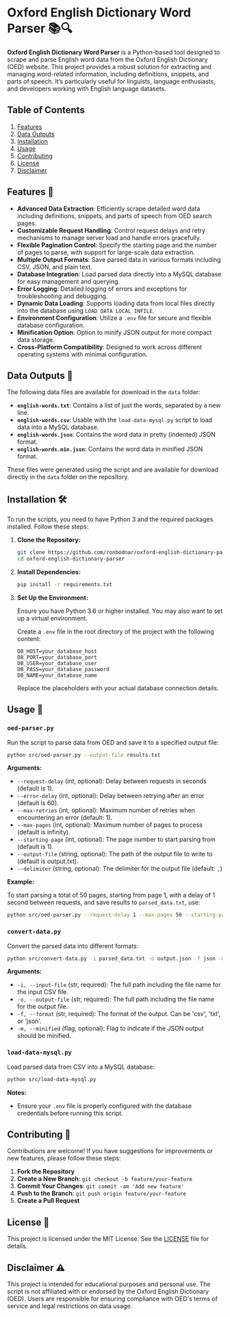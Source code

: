 # Oxford English Dictionary Word Parser 📚🔍

**Oxford English Dictionary Word Parser** is a Python-based tool designed to scrape and parse English word data from the Oxford English Dictionary (OED) website. This project provides a robust solution for extracting and managing word-related information, including definitions, snippets, and parts of speech. It’s particularly useful for linguists, language enthusiasts, and developers working with English language datasets.

## Table of Contents

1. [Features](#features)
2. [Data Outputs](#data-outputs)
3. [Installation](#installation)
4. [Usage](#usage)
5. [Contributing](#contributing)
6. [License](#license)
7. [Disclaimer](#disclaimer)

## Features 🚀

- **Advanced Data Extraction**: Efficiently scrape detailed word data including definitions, snippets, and parts of speech from OED search pages.
- **Customizable Request Handling**: Control request delays and retry mechanisms to manage server load and handle errors gracefully.
- **Flexible Pagination Control**: Specify the starting page and the number of pages to parse, with support for large-scale data extraction.
- **Multiple Output Formats**: Save parsed data in various formats including CSV, JSON, and plain text.
- **Database Integration**: Load parsed data directly into a MySQL database for easy management and querying.
- **Error Logging**: Detailed logging of errors and exceptions for troubleshooting and debugging.
- **Dynamic Data Loading**: Supports loading data from local files directly into the database using `LOAD DATA LOCAL INFILE`.
- **Environment Configuration**: Utilize a `.env` file for secure and flexible database configuration.
- **Minification Option**: Option to minify JSON output for more compact data storage.
- **Cross-Platform Compatibility**: Designed to work across different operating systems with minimal configuration.

## Data Outputs 📂

The following data files are available for download in the `data` folder:

- **`english-words.txt`**: Contains a list of just the words, separated by a new line.
- **`english-words.csv`**: Usable with the `load-data-mysql.py` script to load data into a MySQL database.
- **`english-words.json`**: Contains the word data in pretty (indented) JSON format.
- **`english-words.min.json`**: Contains the word data in minified JSON format.

These files were generated using the script and are available for download directly in the `data` folder on the repository.

## Installation 🛠️

To run the scripts, you need to have Python 3 and the required packages installed. Follow these steps:

1. **Clone the Repository:**

    ```bash
    git clone https://github.com/ronbodnar/oxford-english-dictionary-parser.git
    cd oxford-english-dictionary-parser
    ```

2. **Install Dependencies:**

    ```bash
    pip install -r requirements.txt
    ```

3. **Set Up the Environment:**

    Ensure you have Python 3.6 or higher installed. You may also want to set up a virtual environment.

    Create a `.env` file in the root directory of the project with the following content:

    ~~~
    DB_HOST=your_database_host
    DB_PORT=your_database_port
    DB_USER=your_database_user
    DB_PASS=your_database_password
    DB_NAME=your_database_name
    ~~~

    Replace the placeholders with your actual database connection details.

## Usage 📝

### `oed-parser.py`

Run the script to parse data from OED and save it to a specified output file:

```bash
python src/oed-parser.py --output-file results.txt
```

**Arguments:**
- `--request-delay` (int, optional): Delay between requests in seconds (default is 1).
- `--error-delay` (int, optional): Delay between retrying after an error (default is 60).
- `--max-retries` (int, optional): Maximum number of retries when encountering an error (default: 1).
- `--max-pages` (int, optional): Maximum number of pages to process (default is infinity).
- `--starting-page` (int, optional): The page number to start parsing from (default is 1).
- `--output-file` (string, optional): The path of the output file to write to (default is output.txt).
- `--delimiter` (string, optional): The delimiter for the output file (default: `,`)

**Example:**

To start parsing a total of 50 pages, starting from page 1, with a delay of 1 second between requests, and save results to `parsed_data.txt`, use:

```bash
python src/oed-parser.py --request-delay 1 --max-pages 50 --starting-page 1 --output-file parsed_data.txt
```

### `convert-data.py`

Convert the parsed data into different formats:

```bash
python src/convert-data.py -i parsed_data.txt -o output.json -f json -m
```

**Arguments:**
- `-i, --input-file` (str, required): The full path including the file name for the input CSV file.
- `-o, --output-file` (str, required): The full path including the file name for the output file.
- `-f, --format` (str, required): The format of the output. Can be 'csv', 'txt', or 'json'.
- `-m, --minified` (flag, optional): Flag to indicate if the JSON output should be minified.

### `load-data-mysql.py`

Load parsed data from CSV into a MySQL database:

```bash
python src/load-data-mysql.py
```

**Notes:**
- Ensure your `.env` file is properly configured with the database credentials before running this script.

## Contributing 🤝

Contributions are welcome! If you have suggestions for improvements or new features, please follow these steps:

1. **Fork the Repository**
2. **Create a New Branch**: `git checkout -b feature/your-feature`
3. **Commit Your Changes**: `git commit -am 'Add new feature'`
4. **Push to the Branch**: `git push origin feature/your-feature`
5. **Create a Pull Request**

## License 📜

This project is licensed under the MIT License. See the [LICENSE](LICENSE) file for details.

## Disclaimer ⚠️

This project is intended for educational purposes and personal use. The script is not affiliated with or endorsed by the Oxford English Dictionary (OED). Users are responsible for ensuring compliance with OED's terms of service and legal restrictions on data usage.
